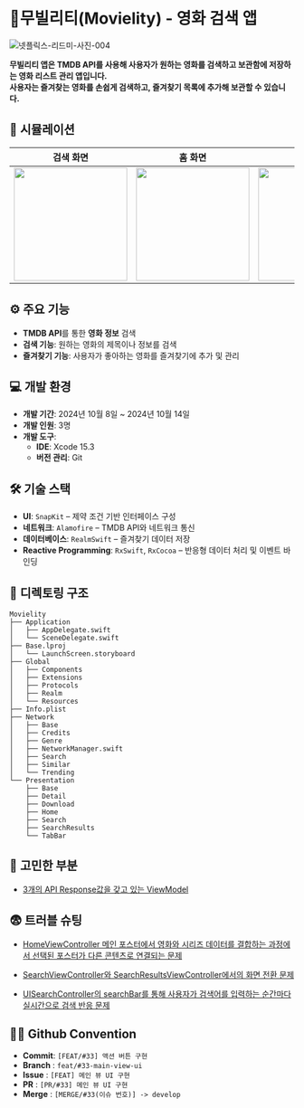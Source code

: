 # 🍿무빌리티(Movielity) - 영화 검색 앱
![넷플릭스-리드미-사진-004](https://github.com/user-attachments/assets/594da009-7c38-4b76-8127-6232b1179daf)

**무빌리티 앱은 TMDB API를 사용해 사용자가 원하는 영화를 검색하고 보관함에 저장하는 영화 리스트 관리 앱입니다.**<br>
**사용자는 즐겨찾는 영화를 손쉽게 검색하고, 즐겨찾기 목록에 추가해 보관할 수 있습니다.**
 

## 📱 시뮬레이션
| 검색 화면 | 홈 화면 | 상세 화면 | 삭제 화면 |
|--|--|--|--|
| <img src="https://github.com/user-attachments/assets/b71b853d-f064-4983-bdbb-0eab637bf657" width="200px"> | <img src="https://github.com/user-attachments/assets/bfc6ec92-756d-4ce8-a7b9-67a1d5e9c32a" width="200px"> | <img src="https://github.com/user-attachments/assets/bb4bf0a2-4e48-4f6d-936d-4258fe1c9ce5" width="200px"> | <img src="https://github.com/user-attachments/assets/2ad09a57-e0a2-489a-a943-6f19da0dbb82" width="200px"> |





## ⚙️ 주요 기능
- **TMDB API**를 통한 **영화 정보** 검색
- **검색 기능**: 원하는 영화의 제목이나 정보를 검색
- **즐겨찾기 기능**: 사용자가 좋아하는 영화를 즐겨찾기에 추가 및 관리

## 💻 개발 환경
- **개발 기간**: 2024년 10월 8일 ~ 2024년 10월 14일
- **개발 인원**: 3명
- **개발 도구**:
    - **IDE**: Xcode 15.3
    - **버전 관리**: Git
 
## 🛠️ 기술 스택
- **UI**: `SnapKit` – 제약 조건 기반 인터페이스 구성
- **네트워크**: `Alamofire` – TMDB API와 네트워크 통신
- **데이터베이스**: `RealmSwift` – 즐겨찾기 데이터 저장
- **Reactive Programming**: `RxSwift`, `RxCocoa` – 반응형 데이터 처리 및 이벤트 바인딩

## 📁 디렉토링 구조
```
Movielity
├── Application
│   ├── AppDelegate.swift
│   └── SceneDelegate.swift
├── Base.lproj
│   └── LaunchScreen.storyboard
├── Global
│   ├── Components
│   ├── Extensions
│   ├── Protocols
│   ├── Realm
│   └── Resources
├── Info.plist
├── Network
│   ├── Base
│   ├── Credits
│   ├── Genre
│   ├── NetworkManager.swift
│   ├── Search
│   ├── Similar
│   └── Trending
└── Presentation
    ├── Base
    ├── Detail
    ├── Download
    ├── Home
    ├── Search
    ├── SearchResults
    └── TabBar
```

## 🤔 고민한 부분
- [3개의 API Response값을 갖고 있는 ViewModel](https://github.com/Movielity/Movielity_iOS/wiki/%EA%B3%A0%EB%AF%BC%ED%96%88%EB%8D%98-%EB%B6%80%EB%B6%84_3%EA%B0%9C%EC%9D%98-API-Response%EA%B0%92%EC%9D%84-%EA%B0%96%EA%B3%A0-%EC%9E%88%EB%8A%94-ViewModel)


## 😨 트러블 슈팅
- [HomeViewController 메인 포스터에서 영화와 시리즈 데이터를 결합하는 과정에서 선택된 포스터가 다른 콘텐츠로 연결되는 문제](https://github.com/Movielity/Movielity_iOS/wiki/%ED%8A%B8%EB%9F%AC%EB%B8%94-%EC%8A%88%ED%8C%85_%08HomeViewController%EC%9D%98-%EB%A9%94%EC%9D%B8-%ED%8F%AC%EC%8A%A4%ED%84%B0%EC%97%90%EC%84%9C-%EC%98%81%ED%99%94%EC%99%80-%EC%8B%9C%EB%A6%AC%EC%A6%88-%EB%8D%B0%EC%9D%B4%ED%84%B0%EB%A5%BC-%EA%B2%B0%ED%95%A9%ED%95%98%EB%8A%94-%EA%B3%BC%EC%A0%95%EC%97%90%EC%84%9C-%EC%84%A0%ED%83%9D%EB%90%9C-%ED%8F%AC%EC%8A%A4%ED%84%B0%EA%B0%80-%EB%8B%A4%EB%A5%B8-%EC%BD%98%ED%85%90%EC%B8%A0%EB%A1%9C-%EC%97%B0%EA%B2%B0%EB%90%98%EB%8A%94-%EB%AC%B8%EC%A0%9C)
  
- [SearchViewController와 SearchResultsViewController에서의 화면 전환 문제](https://github.com/Movielity/Movielity_iOS/wiki/%ED%8A%B8%EB%9F%AC%EB%B8%94-%EC%8A%88%ED%8C%85_SearchViewController%EC%99%80-SearchResultsViewController%EC%97%90%EC%84%9C%EC%9D%98-%ED%99%94%EB%A9%B4-%EC%A0%84%ED%99%98-%EB%AC%B8%EC%A0%9C)
- [UISearchController의 searchBar를 통해 사용자가 검색어를 입력하는 순간마다 실시간으로 검색 반응 문제](https://github.com/Movielity/Movielity_iOS/wiki/%ED%8A%B8%EB%9F%AC%EB%B8%94-%EC%8A%88%ED%8C%85_%C2%A0UISearchController%EC%9D%98-searchBar%EB%A5%BC-%ED%86%B5%ED%95%B4-%EC%82%AC%EC%9A%A9%EC%9E%90%EA%B0%80-%EA%B2%80%EC%83%89%EC%96%B4%EB%A5%BC-%EC%9E%85%EB%A0%A5%ED%95%98%EB%8A%94-%EC%88%9C%EA%B0%84%EB%A7%88%EB%8B%A4%C2%A0%EC%8B%A4%EC%8B%9C%EA%B0%84%EC%9C%BC%EB%A1%9C-%EA%B2%80%EC%83%89-%EB%B0%98%EC%9D%91-%EB%AC%B8%EC%A0%9C)

## 🧑‍⚖️ Github Convention
- **Commit**: `[FEAT/#33] 액션 버튼 구현`
- **Branch** : `feat/#33-main-view-ui`
- **Issue** : `[FEAT] 메인 뷰 UI 구현`
- **PR** : `[PR/#33] 메인 뷰 UI 구현`
- **Merge** : `[MERGE/#33(이슈 번호)] -> develop`
